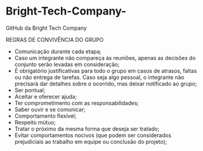 # Bright-Tech-Company-
GitHub da Bright Tech Company 

REGRAS DE CONVIVÊNCIA DO GRUPO

* Comunicação durante cada etapa;
* Caso um integrante não compareça às reuniões, apenas as decisões do conjunto serão levadas em consideração;
* É obrigatório justificativas para todo o grupo em casos de atrasos, faltas ou não entrega de tarefas. Caso seja algo pessoal, o integrante não precisará dar detalhes     sobre o ocorrido, mas deixar notificado ao grupo;
* Ser pontual;
* Aceitar e oferecer ajuda;
* Ter comprometimento com as responsabilidades;
* Saber ouvir e se comunicar;
* Comportamento flexível;
* Respeito mútuo;
* Tratar o próximo da mesma forma que deseja ser tratado;
* Evitar comportamentos nocivos (que podem ser considerados prejudiciais ao trabalho em equipe ou conclusão do projeto);



